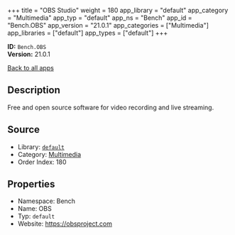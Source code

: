 ﻿+++
title = "OBS Studio"
weight = 180
app_library = "default"
app_category = "Multimedia"
app_typ = "default"
app_ns = "Bench"
app_id = "Bench.OBS"
app_version = "21.0.1"
app_categories = ["Multimedia"]
app_libraries = ["default"]
app_types = ["default"]
+++

**ID:** `Bench.OBS`  
**Version:** 21.0.1  
<!--more-->

[Back to all apps](/apps/)

## Description
Free and open source software for video recording and live streaming.

## Source

* Library: [`default`](/app_libraries/default)
* Category: [Multimedia](/app_categories/multimedia)
* Order Index: 180

## Properties

* Namespace: Bench
* Name: OBS
* Typ: `default`
* Website: <https://obsproject.com>

